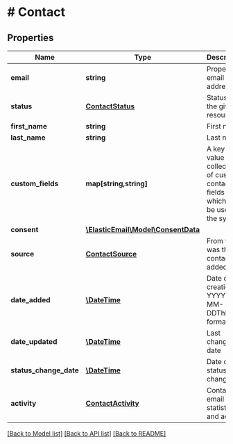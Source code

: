 # # Contact

## Properties

Name | Type | Description | Notes
------------ | ------------- | ------------- | -------------
**email** | **string** | Proper email address. | [optional]
**status** | [**ContactStatus**](ContactStatus.md) | Status of the given resource | [optional]
**first_name** | **string** | First name. | [optional]
**last_name** | **string** | Last name. | [optional]
**custom_fields** | **map[string,string]** | A key-value collection of custom contact fields which can be used in the system. | [optional]
**consent** | [**\ElasticEmail\Model\ConsentData**](ConsentData.md) |  | [optional]
**source** | [**ContactSource**](ContactSource.md) | From where was this contact added | [optional]
**date_added** | [**\DateTime**](\DateTime.md) | Date of creation in YYYY-MM-DDThh:ii:ss format | [optional]
**date_updated** | [**\DateTime**](\DateTime.md) | Last change date | [optional]
**status_change_date** | [**\DateTime**](\DateTime.md) | Date of last status change. | [optional]
**activity** | [**ContactActivity**](ContactActivity.md) | Contact&#39;s email statistics and activity | [optional]

[[Back to Model list]](../../README.md#models) [[Back to API list]](../../README.md#endpoints) [[Back to README]](../../README.md)
